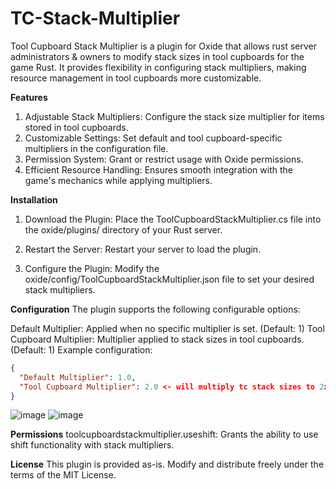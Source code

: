 # TC-Stack-Multiplier
Tool Cupboard Stack Multiplier is a plugin for Oxide that allows rust server administrators & owners to modify stack sizes in tool cupboards for the game Rust. It provides flexibility in configuring stack multipliers, making resource management in tool cupboards more customizable.

**Features**
1. Adjustable Stack Multipliers: Configure the stack size multiplier for items stored in tool cupboards.
2. Customizable Settings: Set default and tool cupboard-specific multipliers in the configuration file.
3. Permission System: Grant or restrict usage with Oxide permissions.
4. Efficient Resource Handling: Ensures smooth integration with the game's mechanics while applying multipliers.

**Installation**
1. Download the Plugin: Place the ToolCupboardStackMultiplier.cs file into the oxide/plugins/ directory of your Rust server.

2. Restart the Server: Restart your server to load the plugin.

3. Configure the Plugin: Modify the oxide/config/ToolCupboardStackMultiplier.json file to set your desired stack multipliers.


**Configuration**
The plugin supports the following configurable options:

Default Multiplier: Applied when no specific multiplier is set. (Default: 1)
Tool Cupboard Multiplier: Multiplier applied to stack sizes in tool cupboards. (Default: 1)
Example configuration:
```json
{
  "Default Multiplier": 1.0,
  "Tool Cupboard Multiplier": 2.0 <- will multiply tc stack sizes to 2x
}
```

 ![image](https://github.com/user-attachments/assets/062095fd-1442-4d0d-accc-275c3ff2d6ff)
 ![image](https://github.com/user-attachments/assets/c3388180-2614-4d7b-906a-c2a8c43d2729)


**Permissions**
toolcupboardstackmultiplier.useshift: Grants the ability to use shift functionality with stack multipliers.

**License**
This plugin is provided as-is. Modify and distribute freely under the terms of the MIT License. 
